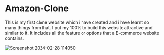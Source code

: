 # Amazon-Clone
This is my first clone website which i have created and i have learnt so many things from that. I put my 100% to build this website attractive and similar to it. It includes all the feature or options that a E-commerce website contains.

![Screenshot 2024-02-28 114050](https://github.com/PiyushNagose/Amazon-Clone/assets/140475543/111771c8-2c4e-4355-ae7a-9f1a219b50cb)

